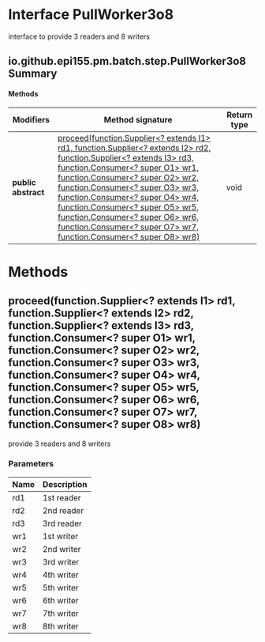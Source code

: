 Interface PullWorker3o8
=======================
interface to provide 3 readers and 8 writers

io.github.epi155.pm.batch.step.PullWorker3o8 Summary
-------
#### Methods
| Modifiers           | Method signature                                                                                                                                                                                                                                                                                                                                                                                                                                                                                                                                                                                                                                                                                                                                                                     | Return type |
| ------------------- | ------------------------------------------------------------------------------------------------------------------------------------------------------------------------------------------------------------------------------------------------------------------------------------------------------------------------------------------------------------------------------------------------------------------------------------------------------------------------------------------------------------------------------------------------------------------------------------------------------------------------------------------------------------------------------------------------------------------------------------------------------------------------------------ | ----------- |
| **public abstract** | [proceed(function.Supplier<? extends I1> rd1, function.Supplier<? extends I2> rd2, function.Supplier<? extends I3> rd3, function.Consumer<? super O1> wr1, function.Consumer<? super O2> wr2, function.Consumer<? super O3> wr3, function.Consumer<? super O4> wr4, function.Consumer<? super O5> wr5, function.Consumer<? super O6> wr6, function.Consumer<? super O7> wr7, function.Consumer<? super O8> wr8)](#proceedfunctionsupplier?-extends-i1-rd1-functionsupplier?-extends-i2-rd2-functionsupplier?-extends-i3-rd3-functionconsumer?-super-o1-wr1-functionconsumer?-super-o2-wr2-functionconsumer?-super-o3-wr3-functionconsumer?-super-o4-wr4-functionconsumer?-super-o5-wr5-functionconsumer?-super-o6-wr6-functionconsumer?-super-o7-wr7-functionconsumer?-super-o8-wr8) | void        |

Methods
=======
proceed(function.Supplier<? extends I1> rd1, function.Supplier<? extends I2> rd2, function.Supplier<? extends I3> rd3, function.Consumer<? super O1> wr1, function.Consumer<? super O2> wr2, function.Consumer<? super O3> wr3, function.Consumer<? super O4> wr4, function.Consumer<? super O5> wr5, function.Consumer<? super O6> wr6, function.Consumer<? super O7> wr7, function.Consumer<? super O8> wr8)
--------------------------------------------------------------------------------------------------------------------------------------------------------------------------------------------------------------------------------------------------------------------------------------------------------------------------------------------------------------------------------------------------------------
provide 3 readers and 8 writers

### Parameters

| Name | Description |
| ---- | ----------- |
| rd1  | 1st reader  |
| rd2  | 2nd reader  |
| rd3  | 3rd reader  |
| wr1  | 1st writer  |
| wr2  | 2nd writer  |
| wr3  | 3rd writer  |
| wr4  | 4th writer  |
| wr5  | 5th writer  |
| wr6  | 6th writer  |
| wr7  | 7th writer  |
| wr8  | 8th writer  |


